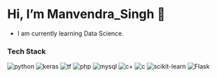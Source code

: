 # Hi, I’m Manvendra_Singh :wave:
- I am currently learning Data Science.

### Tech Stack
 ![python](https://img.shields.io/badge/Python-FFD43B?style=for-the-badge&logo=python&logoColor=blue) ![keras](https://img.shields.io/badge/Keras-D00000?style=for-the-badge&logo=Keras&logoColor=white) ![tf](https://img.shields.io/badge/TensorFlow-FF6F00?style=for-the-badge&logo=tensorflow&logoColor=white) ![php](https://img.shields.io/badge/PHP-777BB4?style=for-the-badge&logo=php&logoColor=white) ![mysql](https://img.shields.io/badge/MySQL-005C84?style=for-the-badge&logo=mysql&logoColor=white) ![c+](https://img.shields.io/badge/C%2B%2B-00599C?style=for-the-badge&logo=c%2B%2B&logoColor=white) ![c](https://img.shields.io/badge/C-00599C?style=for-the-badge&logo=c&logoColor=white) ![scikit-learn](https://img.shields.io/badge/scikit--learn-%23F7931E.svg?style=for-the-badge&logo=scikit-learn&logoColor=white) ![Flask](https://img.shields.io/badge/flask-%23000.svg?style=for-the-badge&logo=flask&logoColor=white)  

<!--- 📫 How to reach me ... --->

<!---
xplode346/xplode346 is a ✨ special ✨ repository because its `README.md` (this file) appears on your GitHub profile.
You can click the Preview link to take a look at your changes.
--->
